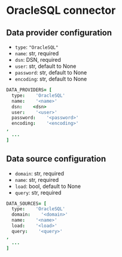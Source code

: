 # OracleSQL connector

## Data provider configuration

* `type`: `"OracleSQL"`
* `name`: str, required
* `dsn`: DSN, required
* `user`: str, default to None
* `password`: str, default to None
* `encoding`: str, default to None

```coffee
DATA_PROVIDERS= [
  type:    'OracleSQL'
  name:    '<name>'
  dsn:    <dsn>
  user:    '<user>'
  password:    '<password>'
  encoding:    '<encoding>'
,
  ...
]
```


## Data source configuration

* `domain`: str, required
* `name`: str, required
* `load`: bool, default to None
* `query`: str, required

```coffee
DATA_SOURCES= [
  type:    'OracleSQL'
  domain:    '<domain>'
  name:    '<name>'
  load:    '<load>'
  query:    '<query>'
,
  ...
]
```